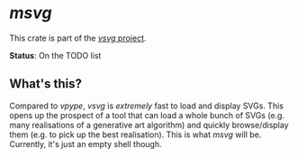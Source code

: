 # *msvg*

This crate is part of the [*vsvg* project](https://github.com/abey79/vsvg).

**Status**: On the TODO list

## What's this?

Compared to *vpype*, *vsvg* is *extremely* fast to load and display SVGs. This opens up the prospect of a tool that can load a whole bunch of SVGs (e.g. many realisations of a generative art algorithm) and quickly browse/display them (e.g. to pick up the best realisation). This is what *msvg* will be. Currently, it's just an empty shell though.
